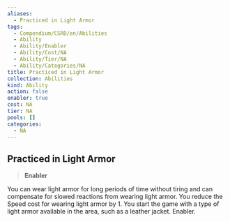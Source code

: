 ```yaml
---
aliases:
  - Practiced in Light Armor
tags:
  - Compendium/CSRD/en/Abilities
  - Ability
  - Ability/Enabler
  - Ability/Cost/NA
  - Ability/Tier/NA
  - Ability/Categories/NA
title: Practiced in Light Armor
collection: Abilities
kind: Ability
action: false
enabler: true
cost: NA
tier: NA
pools: []
categories:
  - NA
---
```

## Practiced in Light Armor    
>**Enabler**  
    
You can wear light armor for long periods of time without tiring and can compensate for slowed reactions from wearing light armor. You reduce the Speed cost for wearing light armor by 1. You start the game with a type of light armor available in the area, such as a leather jacket. Enabler.